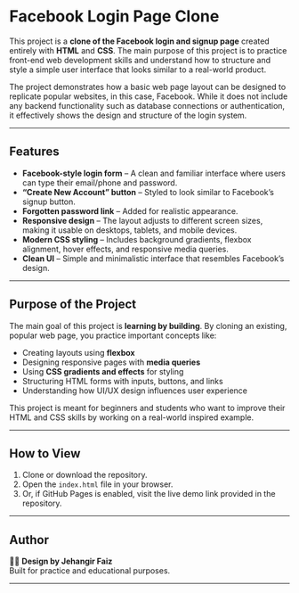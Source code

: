 # Facebook Login Page Clone  

This project is a **clone of the Facebook login and signup page** created entirely with **HTML** and **CSS**. The main purpose of this project is to practice front-end web development skills and understand how to structure and style a simple user interface that looks similar to a real-world product.  

The project demonstrates how a basic web page layout can be designed to replicate popular websites, in this case, Facebook. While it does not include any backend functionality such as database connections or authentication, it effectively shows the design and structure of the login system.  

---

## Features  

- **Facebook-style login form** – A clean and familiar interface where users can type their email/phone and password.  
- **“Create New Account” button** – Styled to look similar to Facebook’s signup button.  
- **Forgotten password link** – Added for realistic appearance.  
- **Responsive design** – The layout adjusts to different screen sizes, making it usable on desktops, tablets, and mobile devices.  
- **Modern CSS styling** – Includes background gradients, flexbox alignment, hover effects, and responsive media queries.  
- **Clean UI** – Simple and minimalistic interface that resembles Facebook’s design.  

---

## Purpose of the Project  

The main goal of this project is **learning by building**. By cloning an existing, popular web page, you practice important concepts like:  

- Creating layouts using **flexbox**  
- Designing responsive pages with **media queries**  
- Using **CSS gradients and effects** for styling  
- Structuring HTML forms with inputs, buttons, and links  
- Understanding how UI/UX design influences user experience  

This project is meant for beginners and students who want to improve their HTML and CSS skills by working on a real-world inspired example.  

---

## How to View  

1. Clone or download the repository.  
2. Open the `index.html` file in your browser.  
3. Or, if GitHub Pages is enabled, visit the live demo link provided in the repository.  

---

## Author  

👨‍💻 **Design by Jehangir Faiz**  
Built for practice and educational purposes.  

---
